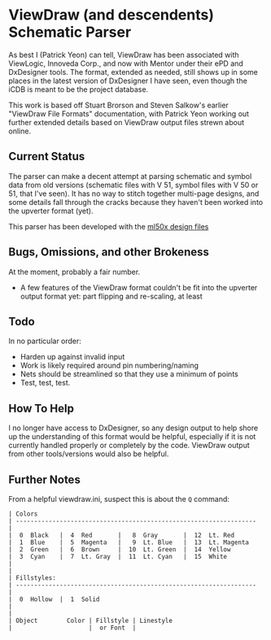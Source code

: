 ViewDraw (and descendents) Schematic Parser
==========================================
As best I (Patrick Yeon) can tell, ViewDraw has been associated with ViewLogic, Innoveda Corp., and now with Mentor under their ePD and DxDesigner tools. The format, extended as needed, still shows up in some places in the latest version of DxDesigner I have seen, even though the iCDB is meant to be the project database.

This work is based off Stuart Brorson and Steven Salkow's earlier "ViewDraw File Formats" documentation, with Patrick Yeon working out further extended details based on ViewDraw output files strewn about online.

Current Status
--------------
The parser can make a decent attempt at parsing schematic and symbol data from old versions (schematic files with V 51, symbol files with V 50 or 51, that I've seen). It has no way to stitch together multi-page designs, and some details fall through the cracks because they haven't been worked into the upverter format (yet).

This parser has been developed with the [ml50x design files](http://www.xilinx.com/support/documentation/boards_and_kits/ml50x_schematics.zip)

Bugs, Omissions, and other Brokeness
------------------------------------
At the moment, probably a fair number.
* A few features of the ViewDraw format couldn't be fit into the upverter output format yet: part flipping and re-scaling, at least

Todo
----
In no particular order:
* Harden up against invalid input
* Work is likely required around pin numbering/naming
* Nets should be streamlined so that they use a minimum of points
* Test, test, test.

How To Help
-----------
I no longer have access to DxDesigner, so any design output to help shore up the understanding of this format would be helpful, especially if it is not currently handled properly or completely by the code. ViewDraw output from other tools/versions would also be helpful.

Further Notes
-------------
From a helpful viewdraw.ini, suspect this is about the `Q` command:

```
| Colors                                                                        
| ------------------------------------------------------------------            
|                                                                               
|  0  Black   |  4  Red       |   8  Gray       |  12  Lt. Red                  
|  1  Blue    |  5  Magenta   |   9  Lt. Blue   |  13  Lt. Magenta              
|  2  Green   |  6  Brown     |  10  Lt. Green  |  14  Yellow                   
|  3  Cyan    |  7  Lt. Gray  |  11  Lt. Cyan   |  15  White                    
|                                                                               
|                                                                               
| Fillstyles:                                                                   
| ------------------------------------------------------------------            
|                                                                               
|  0  Hollow  |  1  Solid                                                       
|                                                                               
|                                                                               
| Object        Color | Fillstyle | Linestyle                                   
|                     |  or Font  |             
```
